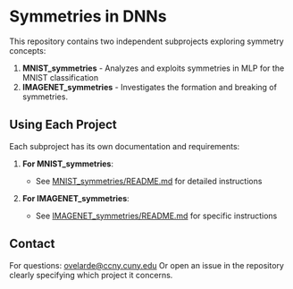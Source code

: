 # Symmetries in DNNs

This repository contains two independent subprojects exploring symmetry concepts:

1. **MNIST_symmetries** - Analyzes and exploits symmetries in MLP for the MNIST classification
2. **IMAGENET_symmetries** - Investigates the formation and breaking of symmetries.

## Using Each Project

Each subproject has its own documentation and requirements:

1. **For MNIST_symmetries**:
   - See [MNIST_symmetries/README.md](MNIST_symmetries/README.md) for detailed instructions

2. **For IMAGENET_symmetries**:
   - See [IMAGENET_symmetries/README.md](IMAGENET_symmetries/README.md) for specific instructions


## Contact
For questions: ovelarde@ccny.cuny.edu
Or open an issue in the repository clearly specifying which project it concerns.
